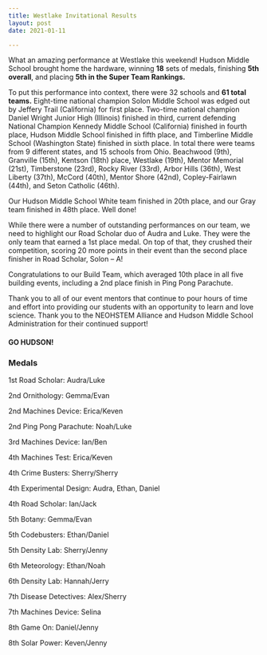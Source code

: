 ```yaml
---
title: Westlake Invitational Results
layout: post
date: 2021-01-11

---
```

What an amazing performance at Westlake this weekend!  Hudson Middle School brought home the hardware, winning **18** sets of medals, finishing **5th overall**, and placing **5th in the Super Team Rankings.**

To put this performance into context, there were 32 schools and **61 total teams.**  Eight-time national champion Solon Middle School was edged out by Jeffery Trail (California) for first place.  Two-time national champion Daniel Wright Junior High (Illinois) finished in third, current defending National Champion Kennedy Middle School (California) finished in fourth place, Hudson Middle School finished in fifth place, and Timberline Middle School (Washington State) finished in sixth place.  In total there were teams from 9 different states, and 15 schools from Ohio.  Beachwood (9th), Granville (15th), Kentson (18th) place, Westlake (19th), Mentor Memorial (21st), Timberstone (23rd), Rocky River (33rd), Arbor Hills (36th), West Liberty (37th), McCord (40th), Mentor Shore (42nd), Copley-Fairlawn (44th), and Seton Catholic (46th).

Our Hudson Middle School White team finished in 20th place, and our Gray team finished in 48th place.  Well done!

While there were a number of outstanding performances on our team, we need to highlight our Road Scholar duo of Audra and Luke.  They were the only team that earned a 1st place medal.  On top of that, they crushed their competition, scoring 20 more points in their event than the second place finisher in Road Scholar, Solon – A!

Congratulations to our Build Team, which averaged 10th place in all five building events, including a 2nd place finish in Ping Pong Parachute.

Thank you to all of our event mentors that continue to pour hours of time and effort into providing our students with an opportunity to learn and love science.  Thank you to the NEOHSTEM Alliance and Hudson Middle School Administration for their continued support!

#### GO HUDSON!

### Medals

1st Road Scholar:  Audra/Luke

2nd Ornithology:  Gemma/Evan

2nd Machines Device:  Erica/Keven

2nd Ping Pong Parachute:  Noah/Luke

3rd Machines Device:  Ian/Ben

4th Machines Test:  Erica/Keven

4th Crime Busters:  Sherry/Sherry

4th Experimental Design:  Audra, Ethan, Daniel

4th Road Scholar:  Ian/Jack

5th Botany:  Gemma/Evan

5th Codebusters:  Ethan/Daniel

5th Density Lab:  Sherry/Jenny

6th Meteorology:  Ethan/Noah

6th Density Lab:  Hannah/Jerry

7th Disease Detectives:  Alex/Sherry

7th Machines Device:  Selina

8th Game On:  Daniel/Jenny

8th Solar Power:  Keven/Jenny

